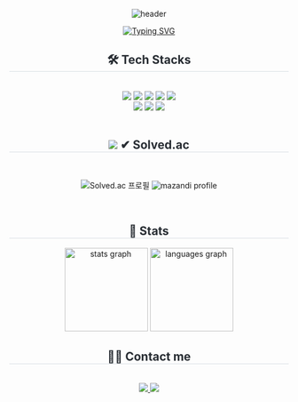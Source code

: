 
 <div align= "center">
     
![header](https://capsule-render.vercel.app/api?type=waving&color=gradient&customColorList=2,6,10&height=200&text=JiYong's%20GITHUB&fontSize=50&animation=twinkling&fontAlign=68&fontAlignY=36)
 </div>
    <div align= "center">    
<a href="https://git.io/typing-svg"><img src="https://readme-typing-svg.demolab.com?font=Dongle&weight=400&size=40&duration=2000&pause=2000&color=0CDEF7&center=true&vCenter=true&repeat=false&repeat=true&width=800&height=100&lines=%EB%B6%80%EC%82%B0%EB%8C%80%ED%95%99%EA%B5%90+%EC%A0%84%EA%B8%B0%EC%BB%B4%ED%93%A8%ED%84%B0%EA%B3%B5%ED%95%99%EB%B6%80+%EC%A0%95%EB%B3%B4%EC%BB%B4%ED%93%A8%ED%84%B0%EA%B3%B5%ED%95%99%EC%A0%84%EA%B3%B5+%EC%A0%95%EC%A7%80%EC%9A%A9" alt="Typing SVG" /></a>
<br>
    <div style="font-weight: 700; font-size: 15px; text-align: center; color: #282d33;">  </div> 
    </div>
    <div align= "center">
    <h2 style="border-bottom: 1px solid #d8dee4; color: #282d33;"> 🛠️ Tech Stacks </h2> <br> 
    <div style="margin: 0 auto; text-align: center;" align= "center"> <img src="https://img.shields.io/badge/Java-007396?style=for-the-badge&logo=Java&logoColor=white">
          <img src="https://img.shields.io/badge/MySQL-4479A1?style=for-the-badge&logo=MySQL&logoColor=white">
          <img src="https://img.shields.io/badge/Python-3776AB?style=for-the-badge&logo=Python&logoColor=white">
          <img src="https://img.shields.io/badge/HTML5-E34F26?style=for-the-badge&logo=HTML5&logoColor=white">
          <img src="https://img.shields.io/badge/CSS3-1572B6?style=for-the-badge&logo=CSS3&logoColor=white">
          <br/><img src="https://img.shields.io/badge/Javascript-F7DF1E?style=for-the-badge&logo=Javascript&logoColor=white">
          <img src="https://img.shields.io/badge/Django-092E20?style=for-the-badge&logo=Django&logoColor=white">
          <img src="https://img.shields.io/badge/Spring-6DB33F?style=for-the-badge&logo=Spring&logoColor=white">
          </div>
    </div> <br>
    <div align= "center">
<h2 style="border-bottom: 1px solid #d8dee4; color: #282d33;"> 
 <img src="!https://github.com/user-attachments/assets/425c3d87-107a-4d22-8ad5-ed1b31c49341">
✔ Solved.ac </h2> <br> 
        
 ![Solved.ac 프로필](http://mazassumnida.wtf/api/v2/generate_badge?boj=solar37)
![mazandi profile](http://mazandi.herokuapp.com/api?handle=solar37&theme=warm)

</div><br>
    <div align= "center"> 
    <h2 style="border-bottom: 1px solid #d8dee4; color: #282d33;"> 🏅 Stats </h2> <div align= "center">  <img src="https://github-readme-stats.vercel.app/api?username=solar&hide_title=false&hide_rank=true&show_icons=true&include_all_commits=true&count_private=true&disable_animations=false&theme=dracula&locale=en&hide_border=false" height="150" alt="stats graph"  />
  <img src="https://github-readme-stats.vercel.app/api/top-langs?username=solar&locale=en&hide_title=false&layout=compact&card_width=320&langs_count=5&theme=dracula&hide_border=false" height="150" alt="languages graph"  /> </div> 
    <div align= "center">
    <h2 style="border-bottom: 1px solid #d8dee4; color: #282d33;"> 🧑‍💻 Contact me </h2> <br> 
    <div align= "center"> <a href=https://www.instagram.com/solar_37/> <img src="https://img.shields.io/badge/Instagram-E4405F?style=for-the-badge&logo=Instagram&logoColor=white&link=https://www.instagram.com/solar_37"> </a>
         <a href=mailto:https://www.jung980514@gmail.com> <img src="https://img.shields.io/badge/Gmail-EA4335?style=for-the-badge&logo=Gmail&logoColor=white&link=mailto:https://www.jung980514@gmail.com"> </a>
          </div>  <br> 
    <div align= "center">  </div> 
    </div>
    </div>
